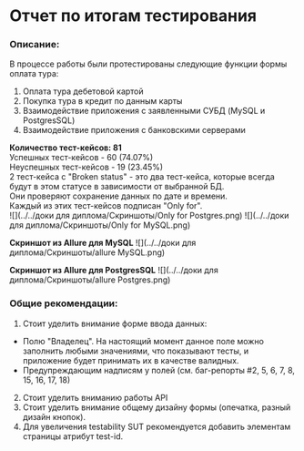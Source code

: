 # Отчет по итогам тестирования
### Описание:
В процессе работы были протестированы следующие функции формы оплата тура:
1. Оплата тура дебетовой картой
2. Покупка тура в кредит по данным карты
3. Взаимодействие приложения с заявленными СУБД (MySQL и PostgresSQL)
4. Взаимодействие приложения с банковскими серверами 

**Количество тест-кейсов: 81<br/>**
Успешных тест-кейсов - 60 (74.07%)<br/>
Неуспешных тест-кейсов - 19 (23.45%) <br/>
2 тест-кейса с "Broken status" - это два тест-кейса, которые всегда будут в этом статусе в зависимости от выбранной БД.<br/>
Они проверяют сохранение данных по дате и времени. <br/>
Каждый из этих тест-кейсов подписан "Only for".<br/>
![](../../доки для диплома/Cкриншоты/Only for Postgres.png)
![](../../доки для диплома/Cкриншоты/Only for MySQL.png)

**Скриншот из Allure для MySQL**
![](../../доки для диплома/Cкриншоты/allure MySQL.png)

**Скриншот из Allure для PostgresSQL**
![](../../доки для диплома/Cкриншоты/allure Postgres.png)

### Общие рекомендации:
1. Стоит уделить внимание форме ввода данных:
- Полю "Владелец". На настоящий момент данное поле можно заполнить любыми значениями, что показывают тесты, и приложение будет принимать их в качестве валидных.
- Предупреждающим надписям у полей (см. баг-репорты #2, 5, 6, 7, 8, 15, 16, 17, 18)
2. Стоит уделить вниманию работы API
3. Стоит уделить внимание общему дизайну формы (опечатка, разный дизайн кнопок).
4. Для увеличения testability SUT рекомендуется добавить элементам страницы атрибут test-id.
